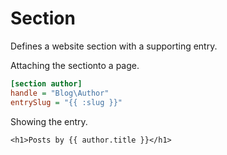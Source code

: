 # Section

Defines a website section with a supporting entry.

Attaching the sectionto a page.

```ini
[section author]
handle = "Blog\Author"
entrySlug = "{{ :slug }}"
```

Showing the entry.

```twig
<h1>Posts by {{ author.title }}</h1>
```
